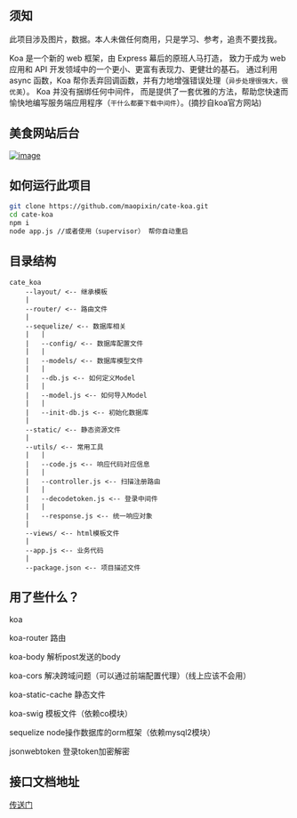 ## 须知

此项目涉及图片，数据。本人未做任何商用，只是学习、参考，追责不要找我。

Koa 是一个新的 web 框架，由 Express 幕后的原班人马打造， 致力于成为 web 应用和 API 开发领域中的一个更小、更富有表现力、更健壮的基石。 通过利用 async 函数，Koa 帮你丢弃回调函数，并有力地增强错误处理（`异步处理很强大，很优美`）。 Koa 并没有捆绑任何中间件， 而是提供了一套优雅的方法，帮助您快速而愉快地编写服务端应用程序（`干什么都要下载中间件`）。(摘抄自koa官方网站)

## 美食网站后台
[![image](https://img.shields.io/badge/%E5%8D%9A%E5%AE%A2%E5%9B%AD-%E5%8D%81%E5%B9%B4%E9%9B%AA%E8%90%BD-blue.svg)](https://www.cnblogs.com/maopixin/)

## 如何运行此项目

```bash
git clone https://github.com/maopixin/cate-koa.git
cd cate-koa 
npm i
node app.js //或者使用（supervisor） 帮你自动重启
```
## 目录结构
```
cate_koa
    --layout/ <-- 继承模板
    |
    --router/ <-- 路由文件
    |
    --sequelize/ <-- 数据库相关
    |   |
    |   --config/ <-- 数据库配置文件
    |   |
    |   --models/ <-- 数据库模型文件
    |   |
    |   --db.js <-- 如何定义Model
    |   |
    |   --model.js <-- 如何导入Model
    |   |
    |   --init-db.js <-- 初始化数据库
    |
    --static/ <-- 静态资源文件
    |
    --utils/ <-- 常用工具
    |   |
    |   --code.js <-- 响应代码对应信息
    |   |
    |   --controller.js <-- 扫描注册路由
    |   |
    |   --decodetoken.js <-- 登录中间件
    |   |
    |   --response.js <-- 统一响应对象
    | 
    --views/ <-- html模板文件
    |
    --app.js <-- 业务代码
    |
    --package.json <-- 项目描述文件
```
## 用了些什么？
koa

koa-router 路由

koa-body 解析post发送的body

koa-cors  解决跨域问题（可以通过前端配置代理）（线上应该不会用）

koa-static-cache 静态文件

koa-swig 模板文件（依赖co模块）

sequelize node操作数据库的orm框架（依赖mysql2模块）

jsonwebtoken 登录token加密解密

## 接口文档地址

[传送门](https://www.easyapi.com/api/?documentId=19607&code=food)